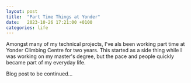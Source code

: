 ```yaml
---
layout: post
title:  "Part Time Things at Yonder"
date:   2023-10-26 17:21:00 +0100
categories: life
---
```


Amongst many of my technical projects, I've als been working part time at Yonder Climbing Centre for two years. This started as a side thing while I was working on my master's degree, but the pace and people quickly became part of my everyday life. 

Blog post to be continued...